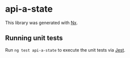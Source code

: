 # api-a-state

This library was generated with [Nx](https://nx.dev).

## Running unit tests

Run `ng test api-a-state` to execute the unit tests via [Jest](https://jestjs.io).
